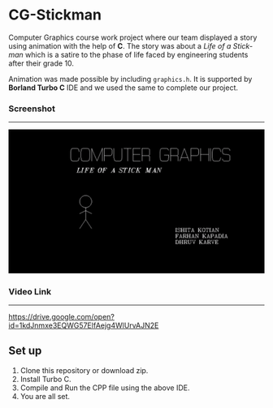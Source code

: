 # CG-Stickman
Computer Graphics course work project where our team displayed a story using animation with the help of **C**.
The story was about a *Life of a Stick-man* which is a satire to the phase of life faced by engineering students after their grade 10.

Animation was made possible by including ```graphics.h```. It is supported by **Borland Turbo C** IDE and we used the same to complete our project.



### Screenshot
---
![alt text][logo]

[logo]:https://github.com/karved/CG-Stickman/blob/master/docs/stick.png

### Video Link
---

https://drive.google.com/open?id=1kdJnmxe3EQWG57ElfAejg4WlUrvAJN2E

## Set up
1. Clone this repository or download zip.
2. Install Turbo C.
3. Compile and Run the CPP file using the above IDE.
4. You are all set.
